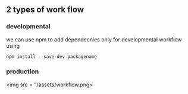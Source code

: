 ## 2 types of work flow

### developmental
we can use npm to add dependecnies only for developmental workflow using
```js
npm install --save-dev packagename
```

### production

<img src = "/assets/workflow.png>